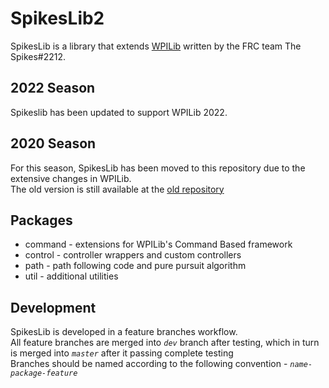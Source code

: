 # SpikesLib2

SpikesLib is a library that extends [WPILib](https://github.com/wpilibsuite/allwpilib) written by the FRC team The Spikes#2212.

## 2022 Season

Spikeslib has been updated to support WPILib 2022.

## 2020 Season

For this season, SpikesLib has been moved to this repository due to the extensive changes in WPILib. <br>
The old version is still available at the [old repository](https://github.com/Spikes-2212-Programming-Guild/SpikesLib)

## Packages
- command - extensions for WPILib's Command Based framework
- control - controller wrappers and custom controllers
- path - path following code and pure pursuit algorithm
- util - additional utilities
## Development
SpikesLib is developed in a feature branches workflow. <br>
All feature branches are merged into _```dev```_ branch after testing, which in turn is merged into 
_```master```_ after it passing complete testing <br>
Branches should be named according to the following convention - _```name-package-feature```_
